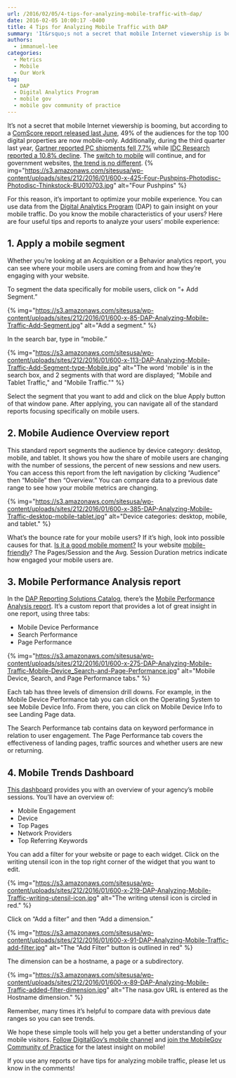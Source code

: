 ```yaml
---
url: /2016/02/05/4-tips-for-analyzing-mobile-traffic-with-dap/
date: 2016-02-05 10:00:17 -0400
title: 4 Tips for Analyzing Mobile Traffic with DAP
summary: 'It&rsquo;s not a secret that mobile Internet viewership is booming, but according to a ComScore report released last June, 49% of the audiences for the top 100 digital properties are now mobile-only. Additionally, during the third quarter last year, Gartner reported PC shipments fell 7.7% while IDC Research reported a 10.8% decline. The switch to'
authors:
  - immanuel-lee
categories:
  - Metrics
  - Mobile
  - Our Work
tag:
  - DAP
  - Digital Analytics Program
  - mobile gov
  - mobile gov community of practice
---
```


It’s not a secret that mobile Internet viewership is booming, but according to a [ComScore report released last June](http://www.comscore.com/Insights/Presentations-and-Whitepapers/2015/The-Global-Mobile-Report), 49% of the audiences for the top 100 digital properties are now mobile-only. Additionally, during the third quarter last year, [Gartner reported PC shipments fell 7.7%](http://www.gartner.com/newsroom/id/3146617) while [IDC Research reported a 10.8% decline](http://www.idc.com/getdoc.jsp?containerId=prUS25955515). The [switch to mobile](https://www.WHATEVER/2015/11/24/trends-on-tuesday-what-mobile-devices-do-people-use-to-access-federal-sites/) will continue, and for government websites, [the trend is no different](https://www.WHATEVER/2015/10/21/gov-analytics-breakdown-2-mobile-is-bigger-than-ever/). {% img="https://s3.amazonaws.com/sitesusa/wp-content/uploads/sites/212/2016/01/600-x-425-Four-Pushpins-Photodisc-Photodisc-Thinkstock-BU010703.jpg" alt="Four Pushpins" %} 

For this reason, it’s important to optimize your mobile experience. You can use data from the [Digital Analytics Program](https://www.WHATEVER/services/dap/) (DAP) to gain insight on your mobile traffic. Do you know the mobile characteristics of your users? Here are four useful tips and reports to analyze your users’ mobile experience:

## 1. Apply a mobile segment

Whether you’re looking at an Acquisition or a Behavior analytics report, you can see where your mobile users are coming from and how they’re engaging with your website.

To segment the data specifically for mobile users, click on &#8220;+ Add Segment.&#8221;

{% img="https://s3.amazonaws.com/sitesusa/wp-content/uploads/sites/212/2016/01/600-x-85-DAP-Analyzing-Mobile-Traffic-Add-Segment.jpg" alt="Add a segment." %}

In the search bar, type in “mobile.”

{% img="https://s3.amazonaws.com/sitesusa/wp-content/uploads/sites/212/2016/01/600-x-113-DAP-Analyzing-Mobile-Traffic-Add-Segment-type-Mobile.jpg" alt="The word 'mobile' is in the search box, and 2 segments with that word are displayed; "Mobile and Tablet Traffic," and "Mobile Traffic."" %}

Select the segment that you want to add and click on the blue Apply button of that window pane. After applying, you can navigate all of the standard reports focusing specifically on mobile users.

## 2. Mobile Audience Overview report

This standard report segments the audience by device category: desktop, mobile, and tablet. It shows you how the share of mobile users are changing with the number of sessions, the percent of new sessions and new users. You can access this report from the left navigation by clicking &#8220;Audience&#8221; then &#8220;Mobile&#8221; then &#8220;Overview.&#8221; You can compare data to a previous date range to see how your mobile metrics are changing.

{% img="https://s3.amazonaws.com/sitesusa/wp-content/uploads/sites/212/2016/01/600-x-385-DAP-Analyzing-Mobile-Traffic-desktop-mobile-tablet.jpg" alt="Device categories: desktop, mobile, and tablet." %}

What’s the bounce rate for your mobile users? If it’s high, look into possible causes for that. [Is it a good mobile moment?](https://www.WHATEVER/2015/06/01/finding-the-best-mobile-moment-is-the-first-stepping-stone-to-anytime-anywhere-government/) Is your website [mobile-friendly](https://www.WHATEVER/2015/10/23/is-your-site-mobile-friendly/)? The Pages/Session and the Avg. Session Duration metrics indicate how engaged your mobile users are.

## 3. Mobile Performance Analysis report

In the [DAP Reporting Solutions Catalog](https://www.WHATEVER/2015/08/06/need-actionable-analytics-reports-heres-help/), there’s the [Mobile Performance Analysis report](https://www.google.com/analytics/web/importing?utm_source=&utm_medium=&utm_term=&utm_content=&utm_campaign=#importing/a47271808w78480411p81147915/%3F_.objectId%3DuD1DEMTQRwOEV24Bigf4cQ%26_.selectedProfile%3D/). It’s a custom report that provides a lot of great insight in one report, using three tabs:

  * Mobile Device Performance
  * Search Performance
  * Page Performance

{% img="https://s3.amazonaws.com/sitesusa/wp-content/uploads/sites/212/2016/01/600-x-275-DAP-Analyzing-Mobile-Traffic-Mobile-Device_Search-and-Page-Performance.jpg" alt="Mobile Device, Search, and Page Performance tabs." %}

Each tab has three levels of dimension drill downs. For example, in the Mobile Device Performance tab you can click on the Operating System to see Mobile Device Info. From there, you can click on Mobile Device Info to see Landing Page data.

The Search Performance tab contains data on keyword performance in relation to user engagement. The Page Performance tab covers the effectiveness of landing pages, traffic sources and whether users are new or returning.

## 4. Mobile Trends Dashboard

[This dashboard](https://www.google.com/analytics/web/importing?utm_source=&utm_medium=&utm_term=&utm_content=&utm_campaign=#importing/a47271808w78480411p81147915/%3F_.objectId%3DCR5mxPUlS8S5jpUk1x1gTg%26_.selectedProfile%3D/) provides you with an overview of your agency’s mobile sessions. You’ll have an overview of:

  * Mobile Engagement
  * Device
  * Top Pages
  * Network Providers
  * Top Referring Keywords

You can add a filter for your website or page to each widget. Click on the writing utensil icon in the top right corner of the widget that you want to edit.

{% img="https://s3.amazonaws.com/sitesusa/wp-content/uploads/sites/212/2016/01/600-x-219-DAP-Analyzing-Mobile-Traffic-writing-utensil-icon.jpg" alt="The writing utensil icon is circled in red." %}

Click on “Add a filter” and then “Add a dimension.”

{% img="https://s3.amazonaws.com/sitesusa/wp-content/uploads/sites/212/2016/01/600-x-91-DAP-Analyzing-Mobile-Traffic-add-filter.jpg" alt="The "Add Filter" button is outlined in red" %}

The dimension can be a hostname, a page or a subdirectory.

{% img="https://s3.amazonaws.com/sitesusa/wp-content/uploads/sites/212/2016/01/600-x-89-DAP-Analyzing-Mobile-Traffic-added-filter-dimension.jpg" alt="The nasa.gov URL is entered as the Hostname dimension." %}

Remember, many times it’s helpful to compare data with previous date ranges so you can see trends.

We hope these simple tools will help you get a better understanding of your mobile visitors. [Follow DigitalGov’s mobile channel](https://www.WHATEVER/category/mobile/) and [join the MobileGov Community of Practice](https://www.WHATEVER/communities/mobile/) for the latest insight on mobile!

If you use any reports or have tips for analyzing mobile traffic, please let us know in the comments!